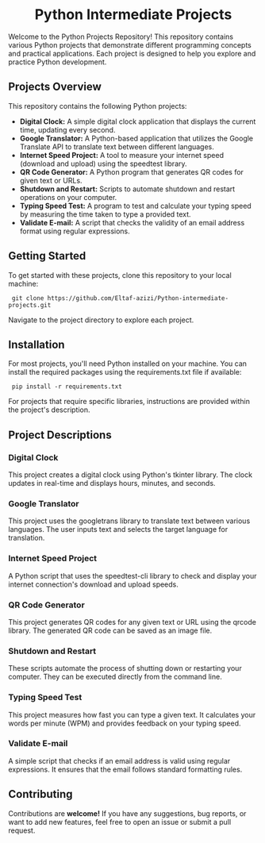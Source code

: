 <h1 align="center">Python Intermediate Projects</h1>

Welcome to the Python Projects Repository! This repository contains various Python projects that demonstrate different programming concepts and practical applications. Each project is designed to help you explore and practice Python development.

## Projects Overview
This repository contains the following Python projects:

 - **Digital Clock:** A simple digital clock application that displays the current time, updating every second.
 - **Google Translator:** A Python-based application that utilizes the Google Translate API to translate text between different languages.
 - **Internet Speed Project:** A tool to measure your internet speed (download and upload) using the speedtest library.
 - **QR Code Generator:** A Python program that generates QR codes for given text or URLs.
 - **Shutdown and Restart:** Scripts to automate shutdown and restart operations on your computer.
 - **Typing Speed Test:** A program to test and calculate your typing speed by measuring the time taken to type a provided text.
 - **Validate E-mail:** A script that checks the validity of an email address format using regular expressions.
   
## Getting Started
To get started with these projects, clone this repository to your local machine:

     git clone https://github.com/Eltaf-azizi/Python-intermediate-projects.git
Navigate to the project directory to explore each project.

## Installation
For most projects, you'll need Python installed on your machine. You can install the required packages using the requirements.txt file if available:

     pip install -r requirements.txt
For projects that require specific libraries, instructions are provided within the project's description.

## Project Descriptions
### Digital Clock
This project creates a digital clock using Python's tkinter library. The clock updates in real-time and displays hours, minutes, and seconds.

### Google Translator
This project uses the googletrans library to translate text between various languages. The user inputs text and selects the target language for translation.

### Internet Speed Project
A Python script that uses the speedtest-cli library to check and display your internet connection's download and upload speeds.

### QR Code Generator
This project generates QR codes for any given text or URL using the qrcode library. The generated QR code can be saved as an image file.

### Shutdown and Restart
These scripts automate the process of shutting down or restarting your computer. They can be executed directly from the command line.

### Typing Speed Test
This project measures how fast you can type a given text. It calculates your words per minute (WPM) and provides feedback on your typing speed.

### Validate E-mail
A simple script that checks if an email address is valid using regular expressions. It ensures that the email follows standard formatting rules.

## Contributing
Contributions are **welcome!** If you have any suggestions, bug reports, or want to add new features, feel free to open an issue or submit a pull request.
